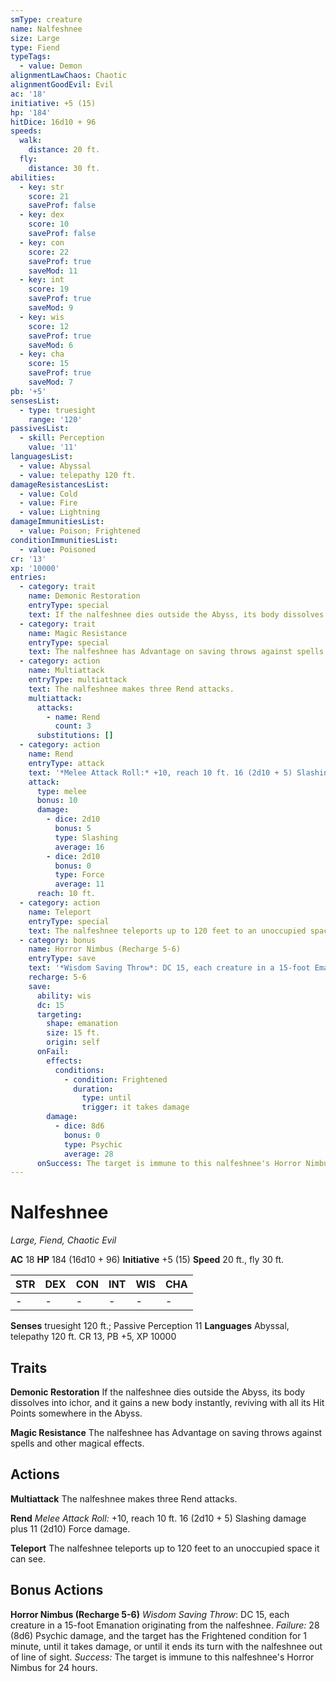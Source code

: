 ```yaml
---
smType: creature
name: Nalfeshnee
size: Large
type: Fiend
typeTags:
  - value: Demon
alignmentLawChaos: Chaotic
alignmentGoodEvil: Evil
ac: '18'
initiative: +5 (15)
hp: '184'
hitDice: 16d10 + 96
speeds:
  walk:
    distance: 20 ft.
  fly:
    distance: 30 ft.
abilities:
  - key: str
    score: 21
    saveProf: false
  - key: dex
    score: 10
    saveProf: false
  - key: con
    score: 22
    saveProf: true
    saveMod: 11
  - key: int
    score: 19
    saveProf: true
    saveMod: 9
  - key: wis
    score: 12
    saveProf: true
    saveMod: 6
  - key: cha
    score: 15
    saveProf: true
    saveMod: 7
pb: '+5'
sensesList:
  - type: truesight
    range: '120'
passivesList:
  - skill: Perception
    value: '11'
languagesList:
  - value: Abyssal
  - value: telepathy 120 ft.
damageResistancesList:
  - value: Cold
  - value: Fire
  - value: Lightning
damageImmunitiesList:
  - value: Poison; Frightened
conditionImmunitiesList:
  - value: Poisoned
cr: '13'
xp: '10000'
entries:
  - category: trait
    name: Demonic Restoration
    entryType: special
    text: If the nalfeshnee dies outside the Abyss, its body dissolves into ichor, and it gains a new body instantly, reviving with all its Hit Points somewhere in the Abyss.
  - category: trait
    name: Magic Resistance
    entryType: special
    text: The nalfeshnee has Advantage on saving throws against spells and other magical effects.
  - category: action
    name: Multiattack
    entryType: multiattack
    text: The nalfeshnee makes three Rend attacks.
    multiattack:
      attacks:
        - name: Rend
          count: 3
      substitutions: []
  - category: action
    name: Rend
    entryType: attack
    text: '*Melee Attack Roll:* +10, reach 10 ft. 16 (2d10 + 5) Slashing damage plus 11 (2d10) Force damage.'
    attack:
      type: melee
      bonus: 10
      damage:
        - dice: 2d10
          bonus: 5
          type: Slashing
          average: 16
        - dice: 2d10
          bonus: 0
          type: Force
          average: 11
      reach: 10 ft.
  - category: action
    name: Teleport
    entryType: special
    text: The nalfeshnee teleports up to 120 feet to an unoccupied space it can see.
  - category: bonus
    name: Horror Nimbus (Recharge 5-6)
    entryType: save
    text: '*Wisdom Saving Throw*: DC 15, each creature in a 15-foot Emanation originating from the nalfeshnee. *Failure:*  28 (8d6) Psychic damage, and the target has the Frightened condition for 1 minute, until it takes damage, or until it ends its turn with the nalfeshnee out of line of sight. *Success:*  The target is immune to this nalfeshnee''s Horror Nimbus for 24 hours.'
    recharge: 5-6
    save:
      ability: wis
      dc: 15
      targeting:
        shape: emanation
        size: 15 ft.
        origin: self
      onFail:
        effects:
          conditions:
            - condition: Frightened
              duration:
                type: until
                trigger: it takes damage
        damage:
          - dice: 8d6
            bonus: 0
            type: Psychic
            average: 28
      onSuccess: The target is immune to this nalfeshnee's Horror Nimbus for 24 hours.
---
```


# Nalfeshnee
*Large, Fiend, Chaotic Evil*

**AC** 18
**HP** 184 (16d10 + 96)
**Initiative** +5 (15)
**Speed** 20 ft., fly 30 ft.

| STR | DEX | CON | INT | WIS | CHA |
| --- | --- | --- | --- | --- | --- |
| - | - | - | - | - | - |

**Senses** truesight 120 ft.; Passive Perception 11
**Languages** Abyssal, telepathy 120 ft.
CR 13, PB +5, XP 10000

## Traits

**Demonic Restoration**
If the nalfeshnee dies outside the Abyss, its body dissolves into ichor, and it gains a new body instantly, reviving with all its Hit Points somewhere in the Abyss.

**Magic Resistance**
The nalfeshnee has Advantage on saving throws against spells and other magical effects.

## Actions

**Multiattack**
The nalfeshnee makes three Rend attacks.

**Rend**
*Melee Attack Roll:* +10, reach 10 ft. 16 (2d10 + 5) Slashing damage plus 11 (2d10) Force damage.

**Teleport**
The nalfeshnee teleports up to 120 feet to an unoccupied space it can see.

## Bonus Actions

**Horror Nimbus (Recharge 5-6)**
*Wisdom Saving Throw*: DC 15, each creature in a 15-foot Emanation originating from the nalfeshnee. *Failure:*  28 (8d6) Psychic damage, and the target has the Frightened condition for 1 minute, until it takes damage, or until it ends its turn with the nalfeshnee out of line of sight. *Success:*  The target is immune to this nalfeshnee's Horror Nimbus for 24 hours.
